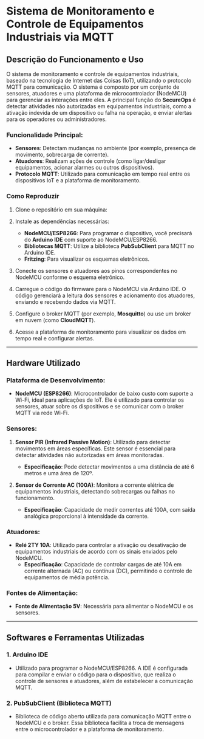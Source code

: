 # **Sistema de Monitoramento e Controle de Equipamentos Industriais via MQTT**

## **Descrição do Funcionamento e Uso**

O sistema de monitoramento e controle de equipamentos industriais, baseado na tecnologia de Internet das Coisas (IoT), utilizando o protocolo MQTT para comunicação. O sistema é composto por um conjunto de sensores, atuadores e uma plataforma de microcontrolador (NodeMCU) para gerenciar as interações entre eles. A principal função do **SecureOps** é detectar atividades não autorizadas em equipamentos industriais, como a ativação indevida de um dispositivo ou falha na operação, e enviar alertas para os operadores ou administradores.

### **Funcionalidade Principal:**
- **Sensores**: Detectam mudanças no ambiente (por exemplo, presença de movimento, sobrecarga de corrente).
- **Atuadores**: Realizam ações de controle (como ligar/desligar equipamentos, acionar alarmes ou outros dispositivos).
- **Protocolo MQTT**: Utilizado para comunicação em tempo real entre os dispositivos IoT e a plataforma de monitoramento. 

### **Como Reproduzir**
1. Clone o repositório em sua máquina:
2. Instale as dependências necessárias:
   - **NodeMCU/ESP8266**: Para programar o dispositivo, você precisará do **Arduino IDE** com suporte ao NodeMCU/ESP8266.
   - **Bibliotecas MQTT**: Utilize a biblioteca **PubSubClient** para MQTT no Arduino IDE.
   - **Fritzing**: Para visualizar os esquemas eletrônicos.
   
3. Conecte os sensores e atuadores aos pinos correspondentes no NodeMCU conforme o esquema eletrônico.
   
4. Carregue o código do firmware para o NodeMCU via Arduino IDE. O código gerenciará a leitura dos sensores e acionamento dos atuadores, enviando e recebendo dados via MQTT.

5. Configure o broker MQTT (por exemplo, **Mosquitto**) ou use um broker em nuvem (como **CloudMQTT**).

6. Acesse a plataforma de monitoramento para visualizar os dados em tempo real e configurar alertas.

---

## **Hardware Utilizado**

### **Plataforma de Desenvolvimento:**
- **NodeMCU (ESP8266)**: Microcontrolador de baixo custo com suporte a Wi-Fi, ideal para aplicações de IoT. Ele é utilizado para controlar os sensores, atuar sobre os dispositivos e se comunicar com o broker MQTT via rede Wi-Fi.

### **Sensores:**
1. **Sensor PIR (Infrared Passive Motion)**: Utilizado para detectar movimentos em áreas específicas. Este sensor é essencial para detectar atividades não autorizadas em áreas monitoradas.
   - **Especificação**: Pode detectar movimentos a uma distância de até 6 metros e uma área de 120º.

2. **Sensor de Corrente AC (100A)**: Monitora a corrente elétrica de equipamentos industriais, detectando sobrecargas ou falhas no funcionamento.
   - **Especificação**: Capacidade de medir correntes até 100A, com saída analógica proporcional à intensidade da corrente.

### **Atuadores:**
- **Relé 2TY 10A**: Utilizado para controlar a ativação ou desativação de equipamentos industriais de acordo com os sinais enviados pelo NodeMCU.
   - **Especificação**: Capacidade de controlar cargas de até 10A em corrente alternada (AC) ou contínua (DC), permitindo o controle de equipamentos de média potência.

### **Fontes de Alimentação:**
- **Fonte de Alimentação 5V**: Necessária para alimentar o NodeMCU e os sensores.

---

## **Softwares e Ferramentas Utilizadas**

### **1. Arduino IDE**
- Utilizado para programar o NodeMCU/ESP8266. A IDE é configurada para compilar e enviar o código para o dispositivo, que realiza o controle de sensores e atuadores, além de estabelecer a comunicação MQTT.

### **2. PubSubClient (Biblioteca MQTT)**
- Biblioteca de código aberto utilizada para comunicação MQTT entre o NodeMCU e o broker. Essa biblioteca facilita a troca de mensagens entre o microcontrolador e a plataforma de monitoramento.


